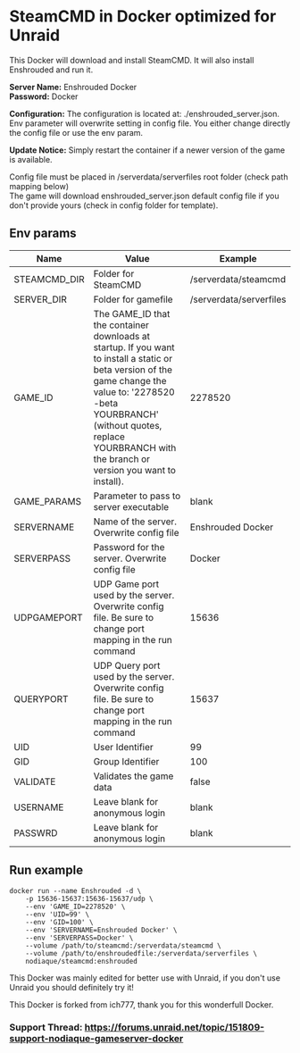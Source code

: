 # SteamCMD in Docker optimized for Unraid
This Docker will download and install SteamCMD. It will also install Enshrouded and run it.  
  
**Server Name:** Enshrouded Docker  
**Password:** Docker  
  
**Configuration:** The configuration is located at: ./enshrouded_server.json.  
Env parameter will overwrite setting in config file. You either change directly the config file or use the env param.

**Update Notice:** Simply restart the container if a newer version of the game is available.  
  
Config file must be placed in /serverdata/serverfiles root folder (check path mapping below)  
The game will download enshrouded_server.json default config file if you don't provide yours (check in config folder for template).  

## Env params
| Name | Value | Example |
| --- | --- | --- |
| STEAMCMD_DIR | Folder for SteamCMD | /serverdata/steamcmd |
| SERVER_DIR | Folder for gamefile | /serverdata/serverfiles |
| GAME_ID | The GAME_ID that the container downloads at startup. If you want to install a static or beta version of the game change the value to: '2278520 -beta YOURBRANCH' (without quotes, replace YOURBRANCH with the branch or version you want to install). | 2278520 |
| GAME_PARAMS | Parameter to pass to server executable | blank |
| SERVERNAME | Name of the server. Overwrite config file | Enshrouded Docker |
| SERVERPASS | Password for the server. Overwrite config file | Docker |
| UDPGAMEPORT | UDP Game port used by the server. Overwrite config file. Be sure to change port mapping in the run command | 15636 |
| QUERYPORT | UDP Query port used by the server. Overwrite config file. Be sure to change port mapping in the run command | 15637 |
| UID | User Identifier | 99 |
| GID | Group Identifier | 100 |
| VALIDATE | Validates the game data | false |
| USERNAME | Leave blank for anonymous login | blank |
| PASSWRD | Leave blank for anonymous login | blank |

## Run example
```
docker run --name Enshrouded -d \
	-p 15636-15637:15636-15637/udp \
	--env 'GAME_ID=2278520' \
	--env 'UID=99' \
	--env 'GID=100' \
	--env 'SERVERNAME=Enshrouded Docker' \
	--env 'SERVERPASS=Docker' \
	--volume /path/to/steamcmd:/serverdata/steamcmd \
	--volume /path/to/enshroudedfile:/serverdata/serverfiles \
	nodiaque/steamcmd:enshrouded
```

This Docker was mainly edited for better use with Unraid, if you don't use Unraid you should definitely try it!


This Docker is forked from ich777, thank you for this wonderfull Docker.

### Support Thread: https://forums.unraid.net/topic/151809-support-nodiaque-gameserver-docker
